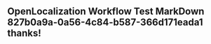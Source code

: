 <properties
ms.topic="hero-topic"
ms.test1="hero-topic"
ms.test2="test"/>

## OpenLocalization Workflow Test MarkDown 827b0a9a-0a56-4c84-b587-366d171eada1 thanks!
